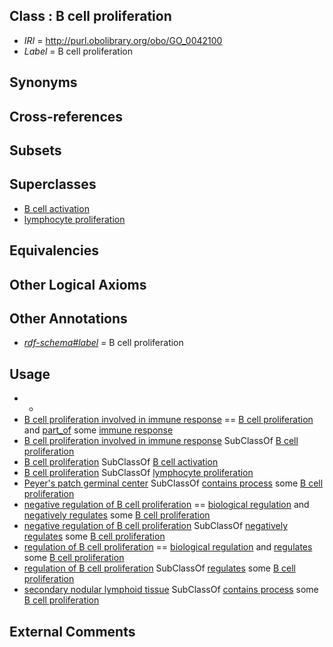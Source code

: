 
## Class : B cell proliferation

 * *IRI* = http://purl.obolibrary.org/obo/GO_0042100
 * *Label* = B cell proliferation

## Synonyms


## Cross-references


## Subsets


## Superclasses

 * [B cell activation](../../GO/13/GO_0042113.md)
 * [lymphocyte proliferation](../../GO/51/GO_0046651.md)

## Equivalencies


## Other Logical Axioms


## Other Annotations

 * *[rdf-schema#label](../../el/rdf-schema#label.md)* = B cell proliferation

## Usage

 * -
 * [B cell proliferation involved in immune response](../../GO/22/GO_0002322.md) == [B cell proliferation](../../GO/00/GO_0042100.md) and [part_of](../../BFO/50/BFO_0000050.md) some [immune response](../../GO/55/GO_0006955.md)
 * [B cell proliferation involved in immune response](../../GO/22/GO_0002322.md) SubClassOf [B cell proliferation](../../GO/00/GO_0042100.md)
 * [B cell proliferation](../../GO/00/GO_0042100.md) SubClassOf [B cell activation](../../GO/13/GO_0042113.md)
 * [B cell proliferation](../../GO/00/GO_0042100.md) SubClassOf [lymphocyte proliferation](../../GO/51/GO_0046651.md)
 * [Peyer's patch germinal center](../../UBERON/97/UBERON_0004697.md) SubClassOf [contains process](../../BFO/67/BFO_0000067.md) some [B cell proliferation](../../GO/00/GO_0042100.md)
 * [negative regulation of B cell proliferation](../../GO/89/GO_0030889.md) == [biological regulation](../../GO/07/GO_0065007.md) and [negatively regulates](../../RO/12/RO_0002212.md) some [B cell proliferation](../../GO/00/GO_0042100.md)
 * [negative regulation of B cell proliferation](../../GO/89/GO_0030889.md) SubClassOf [negatively regulates](../../RO/12/RO_0002212.md) some [B cell proliferation](../../GO/00/GO_0042100.md)
 * [regulation of B cell proliferation](../../GO/88/GO_0030888.md) == [biological regulation](../../GO/07/GO_0065007.md) and [regulates](../../RO/11/RO_0002211.md) some [B cell proliferation](../../GO/00/GO_0042100.md)
 * [regulation of B cell proliferation](../../GO/88/GO_0030888.md) SubClassOf [regulates](../../RO/11/RO_0002211.md) some [B cell proliferation](../../GO/00/GO_0042100.md)
 * [secondary nodular lymphoid tissue](../../UBERON/45/UBERON_0001745.md) SubClassOf [contains process](../../BFO/67/BFO_0000067.md) some [B cell proliferation](../../GO/00/GO_0042100.md)

## External Comments


